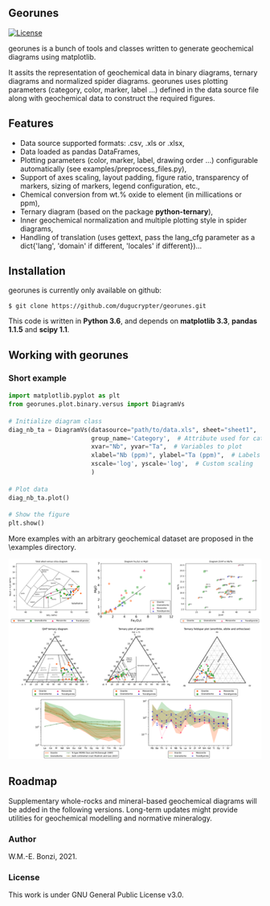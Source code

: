 
Georunes
----------
[![License](https://img.shields.io/github/license/dugucrypter/georunes)]()

georunes is a bunch of tools and classes written to generate geochemical diagrams using matplotlib. 

It assits the representation of geochemical data in binary diagrams, ternary diagrams and normalized spider diagrams. georunes uses plotting parameters (category, color, marker, label ...) defined in the data source file along with geochemical data to construct the required figures.

## Features

- Data source supported formats: .csv, .xls or .xlsx,
- Data loaded as pandas DataFrames,
- Plotting parameters (color, marker, label, drawing order ...) configurable automatically (see examples/preprocess_files.py),
- Support of axes scaling, layout padding, figure ratio, transparency of markers, sizing of markers, legend configuration, etc.,
- Chemical conversion from wt.% oxide to element (in millications or ppm),
- Ternary diagram (based on the package **python-ternary**),
- Inner geochemical normalization and multiple plotting style in spider diagrams,
- Handling of translation (uses gettext, pass the lang_cfg parameter as a dict{'lang', 'domain' if different, 'locales' if different})...

## Installation

georunes is currently only available on github:

    $ git clone https://github.com/dugucrypter/georunes.git

This code is written in **Python 3.6**, and depends on **matplotlib 3.3**, **pandas 1.1.5** and **scipy 1.1**.

## Working with georunes

### Short example

```python
import matplotlib.pyplot as plt
from georunes.plot.binary.versus import DiagramVs

# Initialize diagram class
diag_nb_ta = DiagramVs(datasource="path/to/data.xls", sheet="sheet1",
                       group_name='Category',  # Attribute used for categorization
                       xvar="Nb", yvar="Ta",  # Variables to plot
                       xlabel="Nb (ppm)", ylabel="Ta (ppm)",  # Labels to write in axes
                       xscale='log', yscale='log',  # Custom scaling
                       )

# Plot data
diag_nb_ta.plot()

# Show the figure
plt.show()
```

More examples with an arbitrary geochemical dataset are proposed in the \examples directory.

<img src="examples/preview.png">

## Roadmap

Supplementary whole-rocks and mineral-based geochemical diagrams will be added in the following versions. Long-term updates might provide utilities for geochemical modelling and normative mineralogy.

### Author

W.M.-E. Bonzi, 2021.

### License

This work is under GNU General Public License v3.0.